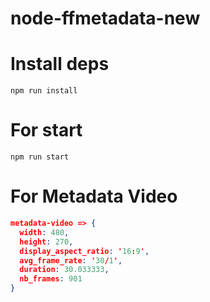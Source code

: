 # node-ffmetadata-new

# Install deps
```
npm run install
```

# For start
```
npm run start
```

# For Metadata Video
```json
metadata-video => {
  width: 480,
  height: 270,
  display_aspect_ratio: '16:9',
  avg_frame_rate: '30/1',
  duration: 30.033333,
  nb_frames: 901
}
```